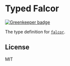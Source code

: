 # Typed Falcor

[![Greenkeeper badge](https://badges.greenkeeper.io/types/npm-falcor.svg)](https://greenkeeper.io/)

The type definition for [`falcor`](https://github.com/Netflix/falcor).

## License

MIT
